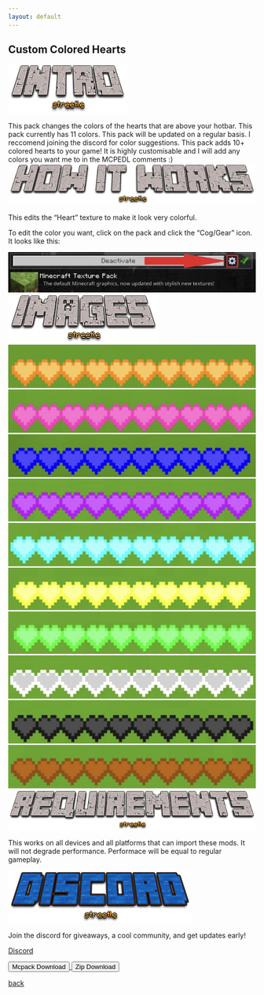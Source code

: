 ```yaml
---
layout: default
---
```


## Custom Colored Hearts

<img src="/all/intro.png" alt="intro">

This pack changes the colors of the hearts that are above your hotbar.  This pack currently has 11 colors. This pack will be updated on a regular basis. I reccomend joining the discord for color suggestions.
This pack adds 10+ colored hearts to your game! It is highly customisable and I will add any colors you want me to in the MCPEDL comments :)
<img src="/all/how.png" alt="howitworks">

This edits the “Heart” texture to make it look very colorful.

To edit the color you want, click on the pack and click the “Cog/Gear” icon. It looks like this:

<img src="/customcoloredhotbars/custom-coloured-hotbars_3.jpeg" alt="gear">

<img src="/all/images.png" alt="images">

<img src="/customcoloredhearts/IMG_3546.jpeg" alt="3546">
<img src="/customcoloredhearts/IMG_3547.jpeg" alt="3547">
<img src="/customcoloredhearts/IMG_3548.jpeg" alt="3548">
<img src="/customcoloredhearts/IMG_3549.jpeg" alt="3549">
<img src="/customcoloredhearts/IMG_3550.jpeg" alt="3550">
<img src="/customcoloredhearts/IMG_3551.jpeg" alt="3551">
<img src="/customcoloredhearts/IMG_3552.jpeg" alt="3552">
<img src="/customcoloredhearts/IMG_3553.jpeg" alt="3553">
<img src="/customcoloredhearts/IMG_3554.jpeg" alt="3554">
<img src="/customcoloredhearts/IMG_3555.jpeg" alt="3555">

<img src="/all/req.png" alt="requirements">

This works on all devices and all platforms that can import these mods. It will not degrade performance. Performace will be equal to regular gameplay.

<img src="/all/discord.png" alt="discord">

Join the discord for giveaways, a cool community, and get updates early! 

<a href="https://streetle.ml/discord">Discord</a>

<a href="/customcoloredhearts/custom-colored-hearts-mcpack.mcpack" download="custom-colored-hearts-mcpack"> 
<button type="button">Mcpack Download</button> 
</a>

<a href="/customcoloredhearts/custom-colored-hearts-zip.zip" download="custom-colored-hearts-zip"> 
<button type="button">Zip Download</button> 
</a>

<a href="https://streetle.ml/packs">back</a>
<head>
</head>
